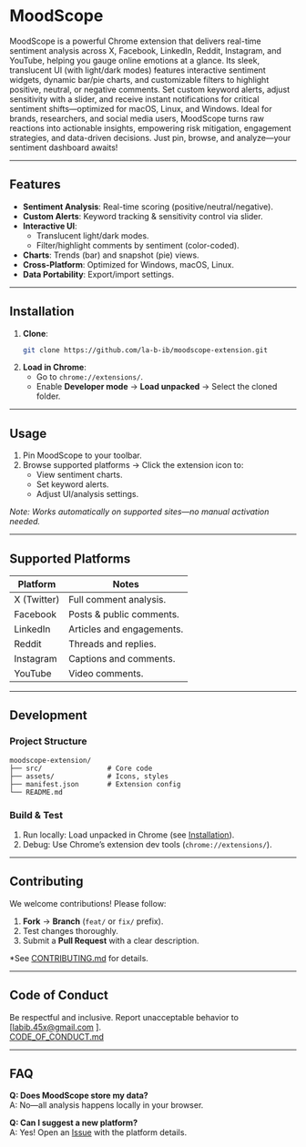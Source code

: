 
# MoodScope   
MoodScope is a powerful Chrome extension that delivers real-time sentiment analysis across X, Facebook, LinkedIn, Reddit, Instagram, and YouTube, helping you gauge online emotions at a glance. Its sleek, translucent UI (with light/dark modes) features interactive sentiment widgets, dynamic bar/pie charts, and customizable filters to highlight positive, neutral, or negative comments. Set custom keyword alerts, adjust sensitivity with a slider, and receive instant notifications for critical sentiment shifts—optimized for macOS, Linux, and Windows. Ideal for brands, researchers, and social media users, MoodScope turns raw reactions into actionable insights, empowering risk mitigation, engagement strategies, and data-driven decisions. Just pin, browse, and analyze—your sentiment dashboard awaits!


---

##  Features  
- **Sentiment Analysis**: Real-time scoring (positive/neutral/negative).  
- **Custom Alerts**: Keyword tracking & sensitivity control via slider.  
- **Interactive UI**:  
  - Translucent light/dark modes.  
  - Filter/highlight comments by sentiment (color-coded).  
- **Charts**: Trends (bar) and snapshot (pie) views.  
- **Cross-Platform**: Optimized for Windows, macOS, Linux.  
- **Data Portability**: Export/import settings.  

---

##  Installation  
1. **Clone**:  
   ```bash  
   git clone https://github.com/la-b-ib/moodscope-extension.git  
   ```  
2. **Load in Chrome**:  
   - Go to `chrome://extensions/`.  
   - Enable **Developer mode** → **Load unpacked** → Select the cloned folder.  

---

##  Usage  
1. Pin MoodScope to your toolbar.  
2. Browse supported platforms → Click the extension icon to:  
   - View sentiment charts.  
   - Set keyword alerts.  
   - Adjust UI/analysis settings.  

*Note: Works automatically on supported sites—no manual activation needed.*  

---

##  Supported Platforms  
| Platform       | Notes                          |  
|----------------|--------------------------------|  
| X (Twitter)    | Full comment analysis.         |  
| Facebook       | Posts & public comments.       |  
| LinkedIn       | Articles and engagements.      |  
| Reddit         | Threads and replies.           |  
| Instagram      | Captions and comments.         |  
| YouTube        | Video comments.                |  

---

##  Development  
###  Project Structure  
```  
moodscope-extension/  
├── src/                # Core code  
├── assets/             # Icons, styles  
├── manifest.json       # Extension config  
└── README.md  
```  

###  Build & Test  
1. Run locally: Load unpacked in Chrome (see [Installation](#-installation)).  
2. Debug: Use Chrome’s extension dev tools (`chrome://extensions/`).  

---

##  Contributing  
We welcome contributions! Please follow:  
1. **Fork** → **Branch** (`feat/` or `fix/` prefix).  
2. Test changes thoroughly.  
3. Submit a **Pull Request** with a clear description.  

*See [CONTRIBUTING.md](CONTRIBUTING.md) for details.

---

##  Code of Conduct  
Be respectful and inclusive. Report unacceptable behavior to [labib.45x@gmail.com ].  
 [CODE_OF_CONDUCT.md](CODE_OF_CONDUCT.md)  

---




##  FAQ  
**Q: Does MoodScope store my data?**  
A: No—all analysis happens locally in your browser.  

**Q: Can I suggest a new platform?**  
A: Yes! Open an [Issue](issues) with the platform details.  

